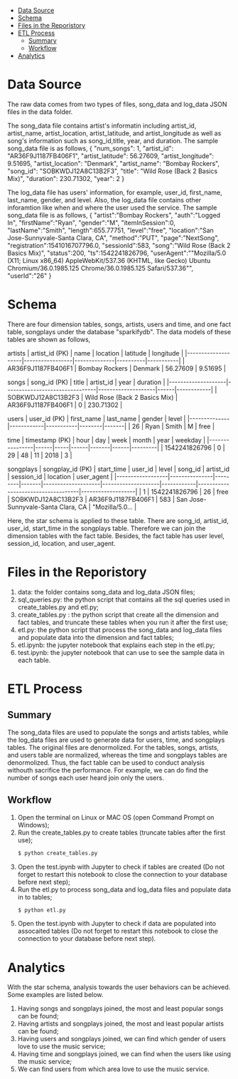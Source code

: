 - [Data Source](#data-source)
- [Schema](#schema)
- [Files in the Reporistory](#files-in-the-reporistory)
- [ETL Process](#etl-process)
  - [Summary](#summary)
  - [Workflow](#workflow)
- [Analytics](#analytics)

# Data Source
The raw data comes from two types of files, song_data and log_data JSON files in the data folder.

The song_data file contains artist's informatin including artist_id, artist_name, artist_location, artist_latitude, and artist_longitude as well as song's information such as song_id,title, year, and duration. The sample song_data file is as follows,
    {
        "num_songs": 1, 
        "artist_id": "AR36F9J1187FB406F1", 
        "artist_latitude": 56.27609, 
        "artist_longitude": 9.51695, 
        "artist_location": "Denmark", 
        "artist_name": "Bombay Rockers", 
        "song_id": "SOBKWDJ12A8C13B2F3", 
        "title": "Wild Rose (Back 2 Basics Mix)", 
        "duration": 230.71302, 
        "year": 2
    }

The log_data file has users' information, for example, user_id, first_name, last_name, gender, and level. Also, the log_data file contains other inforamtion like when and where the user used the service. The sample song_data file is as follows,
    {
        "artist":"Bombay Rockers",
        "auth":"Logged In",
        "firstName":"Ryan",
        "gender":"M",
        "itemInSession":0,
        "lastName":"Smith",
        "length":655.77751,
        "level":"free",
        "location":"San Jose-Sunnyvale-Santa Clara, CA",
        "method":"PUT",
        "page":"NextSong",
        "registration":1541016707796.0,
        "sessionId":583,
        "song":"Wild Rose (Back 2 Basics Mix)",
        "status":200,
        "ts":1542241826796,
        "userAgent":"\"Mozilla\/5.0 (X11; Linux x86_64) AppleWebKit\/537.36 (KHTML, like Gecko) Ubuntu Chromium\/36.0.1985.125 Chrome\/36.0.1985.125 Safari\/537.36\"",
        "userId":"26"
    }

# Schema
There are four dimension tables, songs, artists, users and time, and one fact table, songplays under the database "sparkifydb". The data models of these tables are shown as follows,

artists
|   artist_id (PK)   |       name      |   location   | latitude | longitude |
|--------------------|-----------------|--------------|----------|-----------|
| AR36F9J1187FB406F1 | Bombay Rockers  |   Denmark    | 56.27609 |  9.51695  |

songs
|    song_id (PK)    |              title             |      artist_id     | year |  duration  |
|--------------------|--------------------------------|--------------------|------|------------|
| SOBKWDJ12A8C13B2F3 |  Wild Rose (Back 2 Basics Mix) | AR36F9J1187FB406F1 |  0   |  230.71302 |

users
| user_id (PK) | first_name | last_name | gender | level |
|--------------|------------|-----------|--------|-------|
|      26      |    Ryan    |   Smith   |   M    | free  |

time
| timestamp (PK) | hour | day | week | month | year | weekday |
|----------------|------|-----|------|-------|------|---------|
| 1542241826796  |  0   | 29  |  48  |  11   | 2018 |    3    | 

songplays
| songplay_id (PK) |  start_time   | user_id | level |      song_id       |     artist_id      | session_id |              location              |    user_agent     |
|------------------|---------------|---------|-------|--------------------|--------------------|------------|------------------------------------|-------------------|
|        1         | 1542241826796 |   26    | free  | SOBKWDJ12A8C13B2F3 | AR36F9J1187FB406F1 |    583     | San Jose-Sunnyvale-Santa Clara, CA | \"Mozilla\/5.0... |


Here, the star schema is applied to these table. There are song_id, artist_id, user_id, start_time in the songplays table. Therefore we can join the dimension tables with the fact table. Besides, the fact table has user level, session_id, location, and user_agent.

# Files in the Reporistory
 1. data: the folder contains song_data and log_data JSON files;
 2. sql_queries.py: the python script that contains all the sql queries used in create_tables.py and etl.py;
 3. create_tables.py : the python script that create all the dimension and fact tables, and truncate these tables when you run it after the first use;
 4. etl.py: the python script that process the song_data and log_data files and populate data into the dimension and fact tables;
 5. etl.ipynb: the jupyter notebook that explains each step in the etl.py;
 6. test.ipynb: the jupyter notebook that can use to see the sample data in each table.

# ETL Process
## Summary
The song_data files are used to populate the songs and artists tables, while the log_data files are used to generate data for users, time, and songplays tables. The original files are denormolized. For the tables, songs, artists, and users table are normalized, whereas the time and songplays tables are denormolized. Thus, the fact table can be used to conduct analysis withouth sacrifice the performance. For example, we can do find the number of songs each user heard join only the users. 

## Workflow
 1. Open the terminal on Linux or MAC OS (open Command Prompt on Windows);
 2. Run the create_tables.py to create tables (truncate tables after the first use);
    ```sh
    $ python create_tables.py
    ```
 3. Open the test.ipynb with Jupyter to check if tables are created (Do not forget to restart this notebook to close the connection to your database before next step);
 4. Run the etl.py to process song_data and log_data files and populate data in to tables;
    ```sh
    $ python etl.py
    ``` 
 5. Open the test.ipynb with Jupyter to check if data are populated into assocaited tables (Do not forget to restart this notebook to close the connection to your database before next step).

# Analytics
With the star schema, analysis towards the user behaviors can be achieved. Some examples are listed below.
 1. Having songs and songplays joined, the most and least popular songs can be found;
 2. Having artists and songplays joined, the most and least popular artists can be found;
 3. Having users and songplays joined, we can find which gender of users love to use the music service;
 4. Having time and songplays joined, we can find when the users like using the music service;
 5. We can find users from which area love to use the music service.